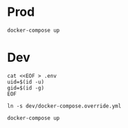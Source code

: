 # Prod
```
docker-compose up
```


# Dev
```
cat <<EOF > .env
uid=$(id -u)
gid=$(id -g)
EOF

ln -s dev/docker-compose.override.yml

docker-compose up
```
